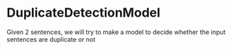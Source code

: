 # DuplicateDetectionModel

Given 2 sentences, we will try to make a model to decide whether the input sentences are duplicate or not

